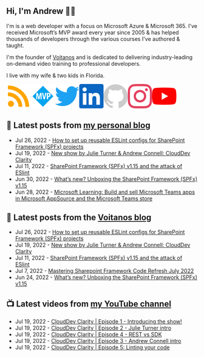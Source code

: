 ## Hi, I'm Andrew 👋🏼

I'm is a web developer with a focus on Microsoft Azure & Microsoft 365. I've received Microsoft’s MVP award every year since 2005 & has helped thousands of developers through the various courses I've authored & taught.

I'm the founder of [Voitanos](https://www.voitanos.io) and is dedicated to delivering industry-leading on-demand video training to professional developers.

I live with my wife & two kids in Florida.

[![](./images/rss.svg)](https://www.andrewconnell.com)[![](./images/mvp.svg)](https://mvp.microsoft.com/en-us/PublicProfile/21083?fullName=Andrew%20Connell)[![](./images/twitter.svg)](https://www.twitter.com/andrewconnell)[![](./images/linkedin.svg)](https://www.linkedin.com/in/andrewconnell)[![](./images/github.svg)](https://www.github.com/andrewconnell)[![](./images/instagram.svg)](https://www.instagram.com/andrewconnell1)[![](./images/youtube.svg)](https://www.youtube.com/voitanosio)

## 📘 Latest posts from [my personal blog](https://www.andrewconnell.com)
<!-- MYBLOG-POST-LIST:START -->
- Jul 26, 2022 - [How to set up reusable ESLint configs for SharePoint Framework &lpar;SPFx&rpar; projects](https://www.andrewconnell.com/blog/sharepoint-framework-spfx-reusable-eslint-configurations/)
- Jul 19, 2022 - [New show by Julie Turner &amp; Andrew Connell: CloudDev Clarity](https://www.andrewconnell.com/blog/introducing-new-show-clouddev-clarity/)
- Jul 11, 2022 - [SharePoint Framework &lpar;SPFx&rpar; v1.15 and the attack of ESlint](https://www.andrewconnell.com/blog/sharepoint-framework-v1.15-and-the-attack-of-eslint/)
- Jun 30, 2022 - [What’s new? Unboxing the SharePoint Framework &lpar;SPFx&rpar; v1.15](https://www.andrewconnell.com/blog/sharepoint-framework-v1-15-whats-in-latest-update-of-spfx/)
- Jun 28, 2022 - [Microsoft Learning: Build and sell Microsoft Teams apps in Microsoft AppSource and the Microsoft Teams store](https://www.andrewconnell.com/blog/mslearning-msteams-monetize-apps/)<!-- MYBLOG-POST-LIST:END -->

## 📙 Latest posts from the [Voitanos blog](https://www.voitanos.io/blog)
<!-- VOITANOSBLOG-POST-LIST:START -->
- Jul 26, 2022 - [How to set up reusable ESLint configs for SharePoint Framework &lpar;SPFx&rpar; projects](https://www.voitanos.io/blog/sharepoint-framework-spfx-reusable-eslint-configurations/)
- Jul 19, 2022 - [New show by Julie Turner &amp; Andrew Connell: CloudDev Clarity](https://www.voitanos.io/blog/introducing-new-show-clouddev-clarity/)
- Jul 11, 2022 - [SharePoint Framework &lpar;SPFx&rpar; v1.15 and the attack of ESlint](https://www.voitanos.io/blog/sharepoint-framework-v1.15-and-the-attack-of-eslint/)
- Jul 7, 2022 - [Mastering Sharepoint Framework Code Refresh July 2022](https://www.voitanos.io/blog/mastering-sharepoint-framework-code-refresh-july-2022/)
- Jun 24, 2022 - [What’s new? Unboxing the SharePoint Framework &lpar;SPFx&rpar; v1.15](https://www.voitanos.io/blog/sharepoint-framework-v1-15-whats-in-latest-update-of-spfx/)<!-- VOITANOSBLOG-POST-LIST:END -->

## 📺 Latest videos from [my YouTube channel](https://www.youtube.com/voitanosio)
<!-- VOITANOSYOUTUBE-POST-LIST:START -->
- Jul 19, 2022 - [CloudDev Clarity | Episode 1 - Introducing the show!](https://www.youtube.com/watch?v=rkcnqNoFQYw)
- Jul 19, 2022 - [CloudDev Clarity | Episode 2 - Julie Turner intro](https://www.youtube.com/watch?v=gM-WPxvT1lo)
- Jul 19, 2022 - [CloudDev Clarity | Episode 4 - REST vs SDK](https://www.youtube.com/watch?v=VNFj22Vc2bo)
- Jul 19, 2022 - [CloudDev Clarity | Episode 3 - Andrew Connell intro](https://www.youtube.com/watch?v=8SACu9W1Owc)
- Jul 19, 2022 - [CloudDev Clarity | Episode 5: Linting your code](https://www.youtube.com/watch?v=5JpXmIGaWkg)<!-- VOITANOSYOUTUBE-POST-LIST:END -->
